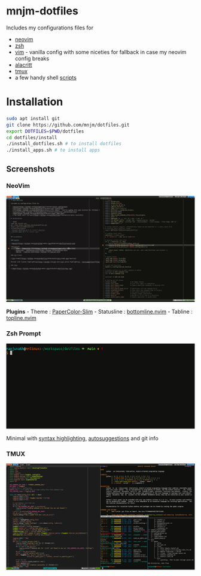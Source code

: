 # mnjm-dotfiles

Includes my configurations files for

- [neovim](https://github.com/mnjm/dotfiles/tree/main/nvim/.config/nvim)
- [zsh](https://github.com/mnjm/dotfiles/tree/main/zsh/.config/zsh)
- [vim](https://github.com/mnjm/dotfiles/blob/main/vim/.vimrc) - vanilla config with some niceties for fallback in case my neovim config breaks
- [alacritt](https://github.com/mnjm/dotfiles/tree/main/alacritty/.config/alacritty)
- [tmux](https://github.com/mnjm/dotfiles/blob/main/tmux/.tmux.conf)
- a few handy shell [scripts](https://github.com/mnjm/dotfiles/tree/main/scripts/.local/bin)

# Installation

```bash
sudo apt install git
git clone https://github.com/mnjm/dotfiles.git
export DOTFILES=$PWD/dotfiles
cd dotfiles/install
./install_dotfiles.sh # to install dotfiles
./install_apps.sh # to install apps
```

## Screenshots

### NeoVim

![NeoVim](https://github.com/mnjm/github-media-repo/blob/main/dotfiles/neovim.png?raw=true)

**Plugins**
    - Theme : [PaperColor-Slim](https://github.com/pappasam/papercolor-theme-slim)
    - Statusline : [bottomline.nvim](https://github.com/bottomline.nvim)
    - Tabline : [topline.nvim](https://github.com/topline.nvim)

### Zsh Prompt

![Zsh-Prompt](https://github.com/mnjm/github-media-repo/blob/main/dotfiles/zsh_prompt.png?raw=true)

Minimal with [syntax highlighting](https://github.com/zsh-users/zsh-syntax-highlighting), [autosuggestions](https://github.com/zsh-users/zsh-autosuggestions) and git info

### TMUX

![TMUX](https://github.com/mnjm/github-media-repo/blob/main/dotfiles/tmux.jpg?raw=true)
